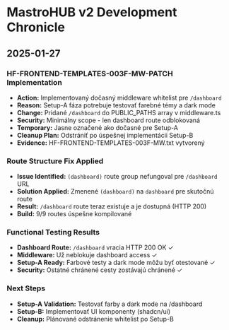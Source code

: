# MastroHUB v2 Development Chronicle

## 2025-01-27

### HF-FRONTEND-TEMPLATES-003F-MW-PATCH Implementation

- **Action:** Implementovaný dočasný middleware whitelist pre `/dashboard`
- **Reason:** Setup-A fáza potrebuje testovať farebné témy a dark mode
- **Change:** Pridané `/dashboard` do PUBLIC_PATHS array v middleware.ts
- **Security:** Minimálny scope - len dashboard route odblokovaná
- **Temporary:** Jasne označené ako dočasné pre Setup-A
- **Cleanup Plan:** Odstrániť po úspešnej implementácii Setup-B
- **Evidence:** HF-FRONTEND-TEMPLATES-003F-MW.txt vytvorený

### Route Structure Fix Applied

- **Issue Identified:** `(dashboard)` route group nefungoval pre `/dashboard` URL
- **Solution Applied:** Zmenené `(dashboard)` na `dashboard` pre skutočnú route
- **Result:** `/dashboard` route teraz existuje a je dostupná (HTTP 200)
- **Build:** 9/9 routes úspešne kompilované

### Functional Testing Results

- **Dashboard Route:** `/dashboard` vracia HTTP 200 OK ✓
- **Middleware:** Už neblokuje dashboard access ✓
- **Setup-A Ready:** Farbové testy a dark mode môžu byť otestované ✓
- **Security:** Ostatné chránené cesty zostávajú chránené ✓

### Next Steps

- **Setup-A Validation:** Testovať farby a dark mode na /dashboard
- **Setup-B:** Implementovať UI komponenty (shadcn/ui)
- **Cleanup:** Plánované odstránenie whitelist po Setup-B
